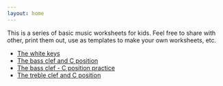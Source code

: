```yaml
---
layout: home
---
```


This is a series of basic music worksheets for kids.  Feel free to share with
other, print them out, use as templates to make your own worksheets, etc.

* [The white keys](lessons/beginner/the-white-keys)
* [The bass clef and C position](lessons/beginner/bass-clef-c-position)
* [The bass clef - C position practice](lessons/beginner/bass-clef-c-position-practice)
* [The treble clef and C position](lessons/beginner/treble-clef-c-position)
